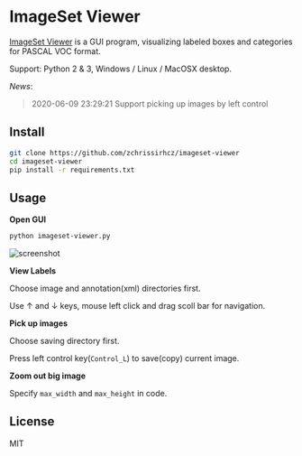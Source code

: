 # ImageSet Viewer

[ImageSet Viewer](https://github.com/zchrissirhcz/imageset-viewer) is a GUI program, visualizing labeled boxes and categories for PASCAL VOC format.

Support: Python 2 & 3, Windows / Linux / MacOSX desktop.

_News_:
> 2020-06-09 23:29:21
> Support picking up images by left control

## Install

```bash
git clone https://github.com/zchrissirhcz/imageset-viewer
cd imageset-viewer
pip install -r requirements.txt
```


## Usage

**Open GUI**
```bash
python imageset-viewer.py
```


![screenshot](https://user-images.githubusercontent.com/3831847/84168090-94bf9580-aaa9-11ea-9aeb-a56d476e2610.png)



**View Labels**

Choose image and annotation(xml) directories first. 

Use $\uparrow$ and $\downarrow$ keys, mouse left click and drag scoll bar for navigation.


**Pick up images**

Choose saving directory first.

Press left control key(`Control_L`) to save(copy) current image.


**Zoom out big image**

Specify `max_width` and `max_height` in code.


## License

MIT
